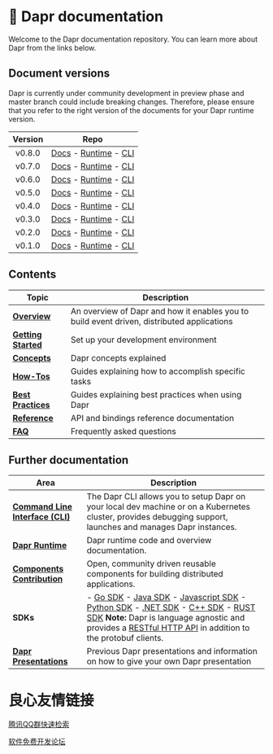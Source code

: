 # 📖 Dapr documentation

Welcome to the Dapr documentation repository. You can learn more about Dapr from the links below.


## Document versions

Dapr is currently under community development in preview phase and master branch could include breaking changes. Therefore, please ensure that you refer to the right version of the documents for your Dapr runtime version.

| Version | Repo |
|:-------:|:----:|
| v0.8.0 | [Docs](https://github.com/dapr/docs/tree/v0.8.0) - [Runtime](https://github.com/dapr/dapr/tree/v0.8.0) - [CLI](https://github.com/dapr/cli/tree/release-0.8)
| v0.7.0 | [Docs](https://github.com/dapr/docs/tree/v0.7.0) - [Runtime](https://github.com/dapr/dapr/tree/v0.7.0) - [CLI](https://github.com/dapr/cli/tree/release-0.7)
| v0.6.0 | [Docs](https://github.com/dapr/docs/tree/v0.6.0) - [Runtime](https://github.com/dapr/dapr/tree/v0.6.0) - [CLI](https://github.com/dapr/cli/tree/release-0.6)
| v0.5.0 | [Docs](https://github.com/dapr/docs/tree/v0.5.0) - [Runtime](https://github.com/dapr/dapr/tree/v0.5.0) - [CLI](https://github.com/dapr/cli/tree/release-0.5)
| v0.4.0 | [Docs](https://github.com/dapr/docs/tree/v0.4.0) - [Runtime](https://github.com/dapr/dapr/tree/v0.4.0) - [CLI](https://github.com/dapr/cli/tree/release-0.4)
| v0.3.0 | [Docs](https://github.com/dapr/docs/tree/v0.3.0) - [Runtime](https://github.com/dapr/dapr/tree/v0.3.0) - [CLI](https://github.com/dapr/cli/tree/release-0.3)
| v0.2.0 | [Docs](https://github.com/dapr/docs/tree/v0.2.0) - [Runtime](https://github.com/dapr/dapr/tree/v0.2.0) - [CLI](https://github.com/dapr/cli/tree/release-0.2)
| v0.1.0 | [Docs](https://github.com/dapr/docs/tree/v0.1.0) - [Runtime](https://github.com/dapr/dapr/tree/v0.1.0) - [CLI](https://github.com/dapr/cli/tree/release-0.1)

## Contents

| Topic | Description |
|-------|-------------|
|**[Overview](./overview)** | An overview of Dapr and how it enables you to build event driven, distributed applications
|**[Getting Started](./getting-started)** | Set up your development environment
|**[Concepts](./concepts)** | Dapr concepts explained
|**[How-Tos](./howto)** | Guides explaining how to accomplish specific tasks
|**[Best Practices](./best-practices)** | Guides explaining best practices when using Dapr
|**[Reference](./reference)** | API and bindings reference documentation
|**[FAQ](FAQ.md)** | Frequently asked questions

## Further documentation

| Area | Description |
|------|-------------|
| **[Command Line Interface (CLI)](https://github.com/dapr/cli)** | The Dapr CLI allows you to setup Dapr on your local dev machine or on a Kubernetes cluster, provides debugging support, launches and manages Dapr instances.
| **[Dapr Runtime](https://github.com/dapr/dapr)** | Dapr runtime code and overview documentation.
| **[Components Contribution](https://github.com/dapr/components-contrib)** | Open, community driven reusable components for building distributed applications.
| **SDKs** | - [Go SDK](https://github.com/dapr/go-sdk) - [Java SDK](https://github.com/dapr/java-sdk) - [Javascript SDK](https://github.com/dapr/js-sdk) - [Python SDK](https://github.com/dapr/python-sdk) - [.NET SDK](https://github.com/dapr/dotnet-sdk) - [C++ SDK](https://github.com/dapr/cpp-sdk) - [RUST SDK](https://github.com/dapr/rust-sdk) **Note:** Dapr is language agnostic and provides a [RESTful HTTP API](./reference/api/README.md) in addition to the protobuf clients.
| **[Dapr Presentations](./presentations)** | Previous Dapr presentations and information on how to give your own Dapr presentation



 # 良心友情链接

[腾讯QQ群快速检索](http://u.720life.cn/s/8cf73f7c)

[软件免费开发论坛](http://u.720life.cn/s/bbb01dc0)